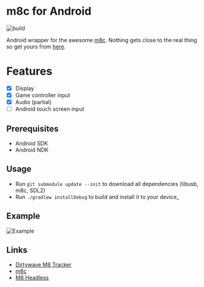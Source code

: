 # m8c for Android

![build](https://github.com/v3rm0n/m8c-android/actions/workflows/build.yml/badge.svg)

Android wrapper for the awesome [m8c](https://github.com/laamaa/m8c). Nothing gets close to the real thing so get yours from [here](https://dirtywave.com/products/m8-tracker).

# Features

- [x] Display
- [x] Game controller input
- [x] Audio (partial) 
- [ ] Android touch screen input

## Prerequisites
- Android SDK
- Android NDK

## Usage

- Run `git submodule update --init` to download all dependencies (libusb, m8c, SDL2)
- Run `./gradlew installDebug` to build and install it to your device_

## Example

![Example](/img/m8_android.jpg)

## Links

- [Dirtywave M8 Tracker](https://dirtywave.com/products/m8-tracker)
- [m8c](https://github.com/laamaa/m8c)
- [M8 Headless](https://github.com/Dirtywave/M8HeadlessFirmware) 
